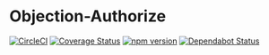 # Objection-Authorize

[![CircleCI](https://circleci.com/gh/JaneJeon/objection-authorize.svg?style=shield)](https://circleci.com/gh/JaneJeon/objection-authorize) [![Coverage Status](https://coveralls.io/repos/github/JaneJeon/objection-authorize/badge.svg?branch=master)](https://coveralls.io/github/JaneJeon/objection-authorize?branch=master) [![npm version](https://badge.fury.io/js/objection-authorize.svg)](https://badge.fury.io/js/objection-authorize) [![Dependabot Status](https://api.dependabot.com/badges/status?host=github&repo=JaneJeon/objection-authorize)](https://dependabot.com)
